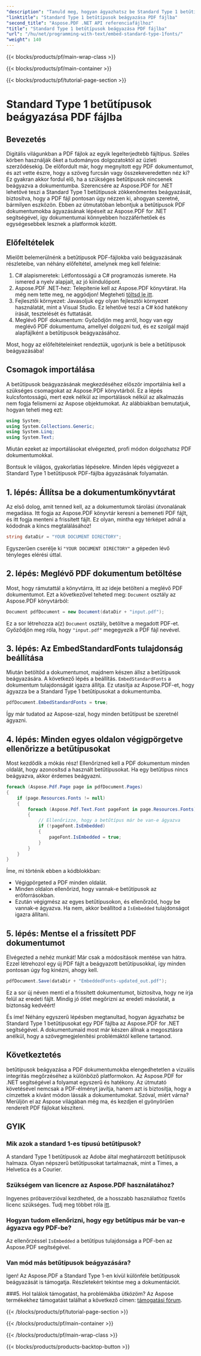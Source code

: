 ```yaml
---
"description": "Tanuld meg, hogyan ágyazhatsz be Standard Type 1 betűtípusokat PDF fájlokba az Aspose.PDF for .NET használatával ezzel a lépésről lépésre szóló útmutatóval, hogy javítsd a dokumentumod akadálymentességét."
"linktitle": "Standard Type 1 betűtípusok beágyazása PDF fájlba"
"second_title": "Aspose.PDF .NET API referenciafájlhoz"
"title": "Standard Type 1 betűtípusok beágyazása PDF fájlba"
"url": "/hu/net/programming-with-text/embed-standard-type-1fonts/"
"weight": 140
---
```


{{< blocks/products/pf/main-wrap-class >}}

{{< blocks/products/pf/main-container >}}

{{< blocks/products/pf/tutorial-page-section >}}

# Standard Type 1 betűtípusok beágyazása PDF fájlba

## Bevezetés

Digitális világunkban a PDF fájlok az egyik legelterjedtebb fájltípus. Széles körben használják őket a tudományos dolgozatoktól az üzleti szerződésekig. De előfordult már, hogy megnyitott egy PDF dokumentumot, és azt vette észre, hogy a szöveg furcsán vagy összekeveredetten néz ki? Ez gyakran akkor fordul elő, ha a szükséges betűtípusok nincsenek beágyazva a dokumentumba. Szerencsére az Aspose.PDF for .NET lehetővé teszi a Standard Type 1 betűtípusok zökkenőmentes beágyazását, biztosítva, hogy a PDF fájl pontosan úgy nézzen ki, ahogyan szeretné, bármilyen eszközön. Ebben az útmutatóban lebontjuk a betűtípusok PDF dokumentumokba ágyazásának lépéseit az Aspose.PDF for .NET segítségével, így dokumentumai könnyebben hozzáférhetőek és egységesebbek lesznek a platformok között.

## Előfeltételek

Mielőtt belemerülnénk a betűtípusok PDF-fájlokba való beágyazásának részleteibe, van néhány előfeltétel, amelynek meg kell felelnie:

1. C# alapismeretek: Létfontosságú a C# programozás ismerete. Ha ismered a nyelv alapjait, az jó kiindulópont.
2. Aspose.PDF .NET-hez: Telepítenie kell az Aspose.PDF könyvtárat. Ha még nem tette meg, ne aggódjon! Megteheti [töltsd le itt](https://releases.aspose.com/pdf/net/). 
3. Fejlesztői környezet: Javasoljuk egy olyan fejlesztői környezet használatát, mint a Visual Studio. Ez lehetővé teszi a C# kód hatékony írását, tesztelését és futtatását.
4. Meglévő PDF dokumentum: Győződjön meg arról, hogy van egy meglévő PDF dokumentuma, amellyel dolgozni tud, és ez szolgál majd alapfájlként a betűtípusok beágyazásához.

Most, hogy az előfeltételeinket rendeztük, ugorjunk is bele a betűtípusok beágyazásába!

## Csomagok importálása

A betűtípusok beágyazásának megkezdéséhez először importálnia kell a szükséges csomagokat az Aspose.PDF könyvtárból. Ez a lépés kulcsfontosságú, mert ezek nélkül az importálások nélkül az alkalmazás nem fogja felismerni az Aspose objektumokat. Az alábbiakban bemutatjuk, hogyan teheti meg ezt:

```csharp
using System;
using System.Collections.Generic;
using System.Linq;
using System.Text;
```

Miután ezeket az importálásokat elvégezted, profi módon dolgozhatsz PDF dokumentumokkal.

Bontsuk le világos, gyakorlatias lépésekre. Minden lépés végigvezet a Standard Type 1 betűtípusok PDF-fájlba ágyazásának folyamatán.

## 1. lépés: Állítsa be a dokumentumkönyvtárat

Az első dolog, amit tenned kell, az a dokumentumok tárolási útvonalának megadása. Itt fogja az Aspose.PDF könyvtár keresni a bemeneti PDF fájlt, és itt fogja menteni a frissített fájlt. Ez olyan, mintha egy térképet adnál a kódodnak a kincs megtalálásához!

```csharp
string dataDir = "YOUR DOCUMENT DIRECTORY";
```

Egyszerűen cserélje ki `"YOUR DOCUMENT DIRECTORY"` a gépeden lévő tényleges elérési úttal.

## 2. lépés: Meglévő PDF dokumentum betöltése

Most, hogy rámutattál a könyvtárra, itt az ideje betölteni a meglévő PDF dokumentumot. Ezt a következővel teheted meg: `Document` osztály az Aspose.PDF könyvtárból:

```csharp
Document pdfDocument = new Document(dataDir + "input.pdf");
```

Ez a sor létrehozza a(z) `Document` osztály, betöltve a megadott PDF-et. Győződjön meg róla, hogy `"input.pdf"` megegyezik a PDF fájl nevével.

## 3. lépés: Az EmbedStandardFonts tulajdonság beállítása

Miután betöltöd a dokumentumot, majdnem készen állsz a betűtípusok beágyazására. A következő lépés a beállítás. `EmbedStandardFonts` a dokumentum tulajdonságát igazra állítja. Ez utasítja az Aspose.PDF-et, hogy ágyazza be a Standard Type 1 betűtípusokat a dokumentumba. 

```csharp
pdfDocument.EmbedStandardFonts = true;
```

Így már tudatod az Aspose-szal, hogy minden betűtípust be szeretnél ágyazni.

## 4. lépés: Minden egyes oldalon végigpörgetve ellenőrizze a betűtípusokat

Most kezdődik a mókás rész! Ellenőrizned kell a PDF dokumentum minden oldalát, hogy azonosítsd a használt betűtípusokat. Ha egy betűtípus nincs beágyazva, akkor érdemes beágyazni. 

```csharp
foreach (Aspose.Pdf.Page page in pdfDocument.Pages)
{
    if (page.Resources.Fonts != null)
    {
        foreach (Aspose.Pdf.Text.Font pageFont in page.Resources.Fonts)
        {
            // Ellenőrizze, hogy a betűtípus már be van-e ágyazva
            if (!pageFont.IsEmbedded)
            {
                pageFont.IsEmbedded = true;
            }
        }
    }
}
```

Íme, mi történik ebben a kódblokkban:
- Végigpörgeted a PDF minden oldalát.
- Minden oldalon ellenőrizd, hogy vannak-e betűtípusok az erőforrásokban.
- Ezután végigmész az egyes betűtípusokon, és ellenőrzöd, hogy be vannak-e ágyazva. Ha nem, akkor beállítod a `IsEmbedded` tulajdonságot igazra állítani.

## 5. lépés: Mentse el a frissített PDF dokumentumot

Elvégezted a nehéz munkát! Már csak a módosítások mentése van hátra. Ezzel létrehozol egy új PDF fájlt a beágyazott betűtípusokkal, így minden pontosan úgy fog kinézni, ahogy kell.

```csharp
pdfDocument.Save(dataDir + "EmbeddedFonts-updated_out.pdf");
```

Ez a sor új néven menti el a frissített dokumentumot, biztosítva, hogy ne írja felül az eredeti fájlt. Mindig jó ötlet megőrizni az eredeti másolatát, a biztonság kedvéért!

És íme! Néhány egyszerű lépésben megtanultad, hogyan ágyazhatsz be Standard Type 1 betűtípusokat egy PDF fájlba az Aspose.PDF for .NET segítségével. A dokumentumaid most már készen állnak a megosztásra anélkül, hogy a szövegmegjelenítési problémáktól kellene tartanod.

## Következtetés

betűtípusok beágyazása a PDF dokumentumokba elengedhetetlen a vizuális integritás megőrzéséhez a különböző platformokon. Az Aspose.PDF for .NET segítségével a folyamat egyszerű és hatékony. Az útmutató követésével nemcsak a PDF-élményt javítja, hanem azt is biztosítja, hogy a címzettek a kívánt módon lássák a dokumentumokat. Szóval, miért várna? Merüljön el az Aspose világában még ma, és kezdjen el gyönyörűen renderelt PDF fájlokat készíteni.

## GYIK

### Mik azok a standard 1-es típusú betűtípusok?
A standard Type 1 betűtípusok az Adobe által meghatározott betűtípusok halmaza. Olyan népszerű betűtípusokat tartalmaznak, mint a Times, a Helvetica és a Courier.

### Szükségem van licencre az Aspose.PDF használatához?
Ingyenes próbaverzióval kezdheted, de a hosszabb használathoz fizetős licenc szükséges. Tudj meg többet róla [itt](https://purchase.aspose.com/buy).

### Hogyan tudom ellenőrizni, hogy egy betűtípus már be van-e ágyazva egy PDF-be?
Az ellenőrzéssel `IsEmbedded` a betűtípus tulajdonsága a PDF-ben az Aspose.PDF segítségével.

### Van mód más betűtípusok beágyazására?
Igen! Az Aspose.PDF a Standard Type 1-en kívül különféle betűtípusok beágyazását is támogatja. Részletekért tekintse meg a dokumentációt.

###5. Hol találok támogatást, ha problémákba ütközöm?
Az Aspose termékekhez támogatást találhat a következő címen: [támogatási fórum](https://forum.aspose.com/c/pdf/10).

{{< /blocks/products/pf/tutorial-page-section >}}

{{< /blocks/products/pf/main-container >}}

{{< /blocks/products/pf/main-wrap-class >}}

{{< blocks/products/products-backtop-button >}}